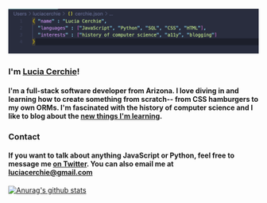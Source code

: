 

<!--
**Cerchie/Cerchie** is a ✨ _special_ ✨ repository because its `README.md` (this file) appears on your GitHub profile.-->

![cacti banner](https://github.com/Cerchie/Cerchie/blob/main/banner.png?raw=true)

### I'm [Lucia Cerchie](https://luciacerchie.dev/)!
#### I'm a full-stack software developer from Arizona. I love diving in and learning how to create something from scratch-- from CSS hamburgers to my own ORMs. I'm fascinated with the history of computer science and I like to blog about the [new things I'm learning](https://dev.to/cerchie).

### Contact
#### If you want to talk about anything JavaScript or Python, feel free to message me [on Twitter](https://twitter.com/CerchieLucia). You can also email me at luciacerchie@gmail.com

[![Anurag's github stats](https://github-readme-stats.vercel.app/api?username=Cerchie)](https://github.com/anuraghazra/github-readme-stats)
